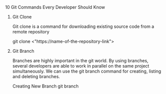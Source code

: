 10 Git Commands Every Developer Should Know

1. Git Clone

      Git clone is a command for downloading existing source code from a remote repository

      git clone <"https://name-of-the-repository-link">


2. Git Branch

      Branches are highly important in the git world. By using branches, several developers are able to work in parallel on the same project simultaneously. We can use the git branch command for creating, listing and deleting branches.

      Creating New Branch 
            git branch <branch-name>
 
